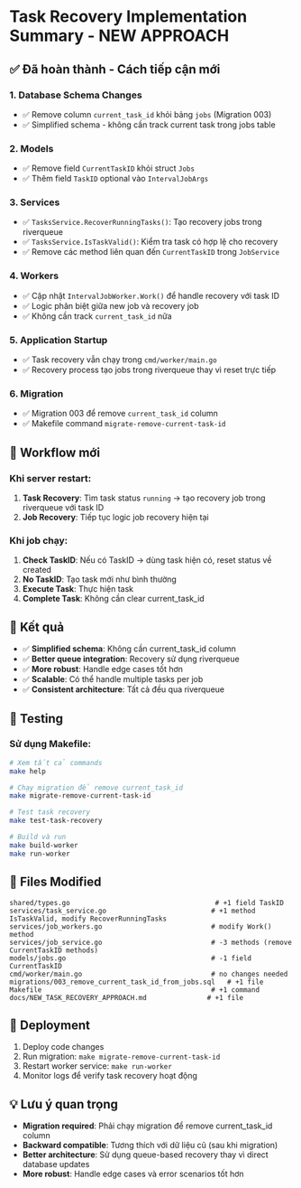# Task Recovery Implementation Summary - NEW APPROACH

## ✅ Đã hoàn thành - Cách tiếp cận mới

### 1. Database Schema Changes
- ✅ Remove column `current_task_id` khỏi bảng `jobs` (Migration 003)
- ✅ Simplified schema - không cần track current task trong jobs table

### 2. Models
- ✅ Remove field `CurrentTaskID` khỏi struct `Jobs`
- ✅ Thêm field `TaskID` optional vào `IntervalJobArgs`

### 3. Services
- ✅ `TasksService.RecoverRunningTasks()`: Tạo recovery jobs trong riverqueue
- ✅ `TasksService.IsTaskValid()`: Kiểm tra task có hợp lệ cho recovery
- ✅ Remove các method liên quan đến `CurrentTaskID` trong `JobService`

### 4. Workers
- ✅ Cập nhật `IntervalJobWorker.Work()` để handle recovery với task ID
- ✅ Logic phân biệt giữa new job và recovery job
- ✅ Không cần track `current_task_id` nữa

### 5. Application Startup
- ✅ Task recovery vẫn chạy trong `cmd/worker/main.go`
- ✅ Recovery process tạo jobs trong riverqueue thay vì reset trực tiếp

### 6. Migration
- ✅ Migration 003 để remove `current_task_id` column
- ✅ Makefile command `migrate-remove-current-task-id`

## 🔄 Workflow mới

### Khi server restart:
1. **Task Recovery**: Tìm task status `running` → tạo recovery job trong riverqueue với task ID
2. **Job Recovery**: Tiếp tục logic job recovery hiện tại

### Khi job chạy:
1. **Check TaskID**: Nếu có TaskID → dùng task hiện có, reset status về created
2. **No TaskID**: Tạo task mới như bình thường
3. **Execute Task**: Thực hiện task
4. **Complete Task**: Không cần clear current_task_id

## 🎯 Kết quả

- ✅ **Simplified schema**: Không cần current_task_id column
- ✅ **Better queue integration**: Recovery sử dụng riverqueue
- ✅ **More robust**: Handle edge cases tốt hơn
- ✅ **Scalable**: Có thể handle multiple tasks per job
- ✅ **Consistent architecture**: Tất cả đều qua riverqueue

## 🧪 Testing

### Sử dụng Makefile:
```bash
# Xem tất cả commands
make help

# Chạy migration để remove current_task_id
make migrate-remove-current-task-id

# Test task recovery
make test-task-recovery

# Build và run
make build-worker
make run-worker
```

## 📝 Files Modified

```
shared/types.go                                    # +1 field TaskID
services/task_service.go                          # +1 method IsTaskValid, modify RecoverRunningTasks
services/job_workers.go                           # modify Work() method
services/job_service.go                           # -3 methods (remove CurrentTaskID methods)
models/jobs.go                                    # -1 field CurrentTaskID
cmd/worker/main.go                                # no changes needed
migrations/003_remove_current_task_id_from_jobs.sql   # +1 file
Makefile                                          # +1 command
docs/NEW_TASK_RECOVERY_APPROACH.md               # +1 file
```

## 🚀 Deployment

1. Deploy code changes
2. Run migration: `make migrate-remove-current-task-id`
3. Restart worker service: `make run-worker`
4. Monitor logs để verify task recovery hoạt động

## 💡 Lưu ý quan trọng

- **Migration required**: Phải chạy migration để remove current_task_id column
- **Backward compatible**: Tương thích với dữ liệu cũ (sau khi migration)
- **Better architecture**: Sử dụng queue-based recovery thay vì direct database updates
- **More robust**: Handle edge cases và error scenarios tốt hơn